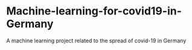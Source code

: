 # Machine-learning-for-covid19-in-Germany

A machine learning project related to the spread of covid-19 in Germany
